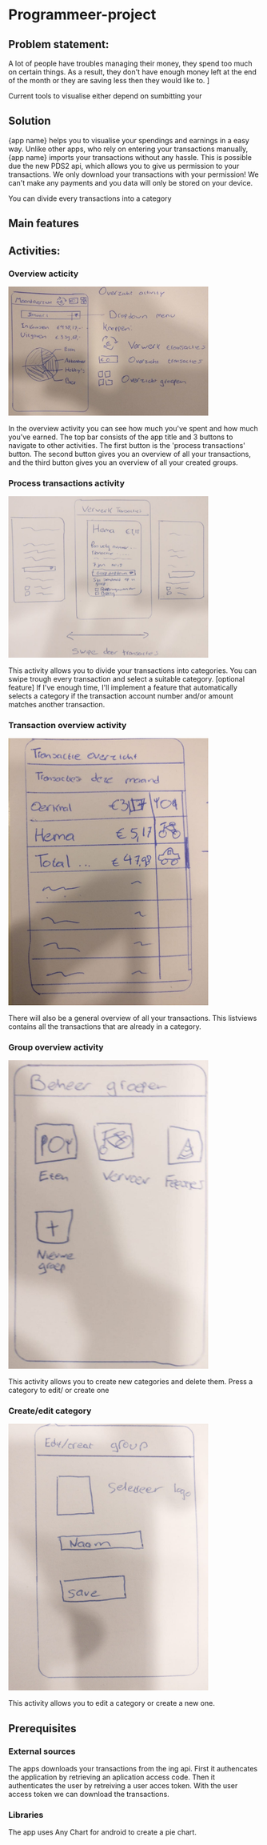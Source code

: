 # Programmeer-project

## Problem statement:

A lot of people have troubles managing their money, they spend too much on certain things. As a result, they don't have enough money left at the end of the month or they are saving less then they would like to. ]

Current tools to visualise either depend on sumbitting your 

## Solution

{app name} helps you to visualise your spendings and earnings in a easy way. Unlike other apps, who rely on entering your transactions manually, {app name} imports your transactions without any hassle. This is possible due the new PDS2 api, which allows you to give us permission to your transactions. We only download your transactions with your permission! We can't make any payments and you data will only be stored on your device. 

You can divide every transactions into a category

## Main features

## Activities:

### Overview acticity

<img src="sketch_main_activity.jpeg" alt="Overview acticity" width="400"/>

In the overview activity you can see how much you've spent and how much you've earned. The top bar consists of the app title and 3 buttons to navigate to other activities. The first button is the 'process transactions' button. The second button gives you an overview of all your transactions, and the third button gives you an overview of all your created groups.

### Process transactions activity

<img src="sketch_verwerk_transacties.jpeg" alt="Overview acticity" width="400"/>

This activity allows you to divide your transactions into categories. You can swipe trough every transaction and select a suitable category. 
[optional feature] If I've enough time, I'll implement a feature that automatically selects a category if the transaction account number and/or amount matches another transaction. 

### Transaction overview activity

<img src="sketch_transactie_overzicht.jpeg" alt="Overview acticity" width="400"/>

There will also be a general overview of all your transactions. This listviews contains all the transactions that are already in a category. 


### Group overview activity

<img src="sketch_groep_overzicht.jpeg" alt="Overview acticity" width="400"/>

This activity allows you to create new categories and delete them. Press a category to edit/ or create one

### Create/edit category

<img src="sketch_create_group.jpeg" alt="Overview acticity" width="400"/>

This activity allows you to edit a category or create a new one.


## Prerequisites

### External sources

The apps downloads your transactions from the ing api. First it authencates the application by retrieving an aplication access code. Then it authenticates the user by retreiving a user acces token. With the user access token we can download the transactions.

### Libraries

The app uses Any Chart for android to create a pie chart. 


